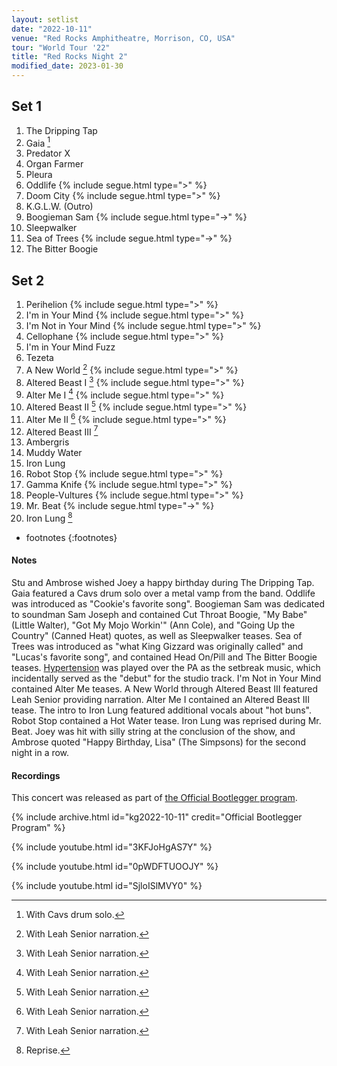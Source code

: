 ```yaml
---
layout: setlist
date: "2022-10-11"
venue: "Red Rocks Amphitheatre, Morrison, CO, USA"
tour: "World Tour '22"
title: "Red Rocks Night 2"
modified_date: 2023-01-30
---
```



## Set 1

 1. The Dripping Tap
 2. Gaia
    [^1]
 3. Predator X
 4. Organ Farmer
 5. Pleura
 6. Oddlife
    {% include segue.html type=">" %}
 7. Doom City
    {% include segue.html type=">" %}
 8. K.G.L.W. (Outro)
 9. Boogieman Sam
    {% include segue.html type="->" %}
10. Sleepwalker
11. Sea of Trees
    {% include segue.html type="->" %}
12. The Bitter Boogie

## Set 2

 1. Perihelion
    {% include segue.html type=">" %}
 2. I'm in Your Mind
    {% include segue.html type=">" %}
 3. I'm Not in Your Mind
    {% include segue.html type=">" %}
 4. Cellophane
    {% include segue.html type=">" %}
 5. I'm in Your Mind Fuzz
 6. Tezeta
 7. A New World
    [^2]
    {% include segue.html type=">" %}
 8. Altered Beast I
    [^2]
    {% include segue.html type=">" %}
 9. Alter Me I
    [^2]
    {% include segue.html type=">" %}
10. Altered Beast II
    [^2]
    {% include segue.html type=">" %}
11. Alter Me II
    [^2]
    {% include segue.html type=">" %}
12. Altered Beast III
    [^2]
13. Ambergris
14. Muddy Water
15. Iron Lung
16. Robot Stop
    {% include segue.html type=">" %}
17. Gamma Knife
    {% include segue.html type=">" %}
18. People-Vultures
    {% include segue.html type=">" %}
19. Mr. Beat
    {% include segue.html type="->" %}
20. Iron Lung
    [^3]

* footnotes
{:footnotes}
[^1]: With Cavs drum solo.
[^2]: With Leah Senior narration.
[^3]: Reprise.

#### Notes

Stu and Ambrose wished Joey a happy birthday during The Dripping Tap. Gaia featured a Cavs drum solo over a metal vamp from the band. Oddlife was introduced as "Cookie's favorite song". Boogieman Sam was dedicated to soundman Sam Joseph and contained Cut Throat Boogie, "My Babe" (Little Walter), "Got My Mojo Workin'" (Ann Cole), and "Going Up the Country" (Canned Heat) quotes, as well as Sleepwalker teases. Sea of Trees was introduced as "what King Gizzard was originally called" and "Lucas's favorite song", and contained Head On/Pill and The Bitter Boogie teases. [Hypertension](/songs/hypertension) was played over the PA as the setbreak music, which incidentally served as the "debut" for the studio track. I'm Not in Your Mind contained Alter Me teases. A New World through Altered Beast III featured Leah Senior providing narration. Alter Me I contained an Altered Beast III tease. The intro to Iron Lung featured additional vocals about "hot buns". Robot Stop contained a Hot Water tease. Iron Lung was reprised during Mr. Beat. Joey was hit with silly string at the conclusion of the show, and Ambrose quoted "Happy Birthday, Lisa" (The Simpsons) for the second night in a row. 


#### Recordings

This concert was released as part of [the Official Bootlegger program](https://kinggizzardandthelizardwizard.com/bootlegger).

{% include archive.html id="kg2022-10-11" credit="Official Bootlegger Program" %}

{% include youtube.html id="3KFJoHgAS7Y" %}

{% include youtube.html id="0pWDFTUOOJY" %}

{% include youtube.html id="SjloISlMVY0" %}
